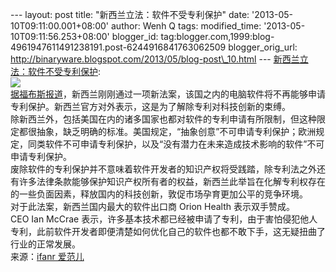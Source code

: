 --- layout: post title: "新西兰立法：软件不受专利保护" date:
'2013-05-10T09:11:00.001+08:00' author: Wenh Q tags: modified\_time:
'2013-05-10T09:11:56.253+08:00' blogger\_id:
tag:blogger.com,1999:blog-4961947611491238191.post-6244916841763062509
blogger\_orig\_url:
http://binaryware.blogspot.com/2013/05/blog-post\_10.html ---
[新西兰立法：软件不受专利保护](http://www.oschina.net/news/40375/new-zealand--software-will-no-longer-be-patentable):
\
![](http://static.oschina.net/uploads/img/201305/10075042_OfM1.jpg)\
[据福布斯报道](http://www.forbes.com/sites/reuvencohen/2013/05/08/new-zealand-government-announces-that-software-will-no-longer-be-patentable/)，新西兰刚刚通过一项新法案，该国之内的电脑软件将不再能够申请专利保护。新西兰官方对外表示，这是为了解除专利对科技创新的束缚。\
除新西兰外，包括美国在内的诸多国家也都对软件的专利申请有所限制，但这种限定都很抽象，缺乏明确的标准。美国规定，“抽象创意”不可申请专利保护；欧洲规定，同类软件不可申请专利保护，以及“没有潜力在未来造成技术影响的软件”不可申请专利保护。\
废除软件的专利保护并不意味着软件开发者的知识产权将受践踏，除专利法之外还有许多法律条款能够保护知识产权所有者的权益，新西兰此举旨在化解专利权存在的一些负面因素，释放国内的科技创新，敦促市场孕育更加公平的竞争环境。\
对于此法案，新西兰国内最大的软件出口商 Orion Health 表示双手赞成。CEO Ian
McCrae
表示，许多基本技术都已经被申请了专利，由于害怕侵犯他人专利，此前软件开发者即便清楚如何优化自己的软件也都不敢下手，这无疑扭曲了行业的正常发展。\
来源：[ifanr
爱范儿](https://www.google.com/reader/view/feed/http%3A%2F%2Fwww.ifanr.com%2Ffeed)
